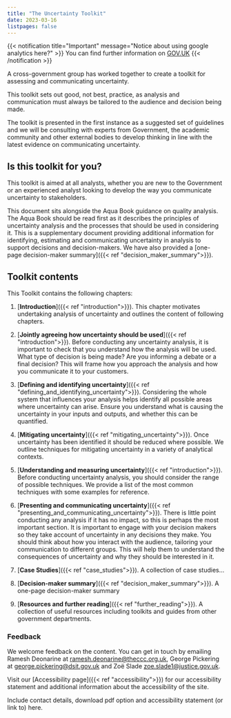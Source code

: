```yaml
---
title: "The Uncertainty Toolkit"
date: 2023-03-16
listpages: false
---
```


{{< notification title="Important" message="Notice about using google analytics here?" >}}
You can find further information on [GOV.UK](https://www.gov.uk)
{{< /notification >}}

A cross-government group has worked together to create a toolkit for assessing and communicating uncertainty.

This toolkit sets out good, not best, practice, as analysis and communication must always be tailored to the audience and decision being made.

The toolkit is presented in the first instance as a suggested set of guidelines and we will be consulting with experts from Government, the academic community and other external bodies to develop thinking in line with the latest evidence on communicating uncertainty.

## Is this toolkit for you?

This toolkit is aimed at all analysts, whether you are new to the Government or an experienced analyst looking to develop the way you communicate uncertainty to stakeholders.

This document sits alongside the Aqua Book guidance on quality analysis. The Aqua Book should be read first as it describes the principles of uncertainty analysis and the processes that should be used in considering it. This is a supplementary document providing additional information for identifying, estimating and communicating uncertainty in analysis to support decisions and decision-makers. We have also provided a [one-page decision-maker summary]({{< ref "decision_maker_summary">}}).

## Toolkit contents

This Toolkit contains the following chapters:

1. [**Introduction**]({{< ref "introduction">}}). This chapter motivates undertaking analysis of uncertainty and outlines the content of following chapters.

2. [**Jointly agreeing how uncertainty should be used**]({{< ref "introduction">}}). Before conducting any uncertainty analysis, it is important to check that you understand how the analysis will be used. What type of decision is being made? Are you informing a debate or a final decision? This will frame how you approach the analysis and how you communicate it to your customers.
3. [**Defining and identifying uncertainty**]({{< ref "defining_and_identifying_uncertainty">}}). Considering the whole system that influences your analysis helps identify all possible areas where uncertainty can arise. Ensure you understand what is causing the uncertainty in your inputs and outputs, and whether this can be quantified.
4. [**Mitigating uncertainty**]({{< ref "mitigating_uncertainty">}}). Once uncertainty has been identified it should be reduced where possible. We outline techniques for mitigating uncertainty in a variety of analytical contexts.
5. [**Understanding and measuring uncertainty**]({{< ref "introduction">}}). Before conducting uncertainty analysis, you should consider the range of possible techniques. We provide a list of the most common techniques with some examples for reference.
6. [**Presenting and communicating uncertainty**]({{< ref "presenting_and_communicating_uncertainty">}}). There is little point conducting any analysis if it has no impact, so this is perhaps the most important section. It is important to engage with your decision makers so they take account of uncertainty in any decisions they make. You should think about how you interact with the audience, tailoring your communication to different groups. This will help them to understand the consequences of uncertainty and why they should be interested in it.
7. [**Case Studies**]({{< ref "case_studies">}}). A collection of case studies...
8. [**Decision-maker summary**]({{< ref "decision_maker_summary">}}). A one-page decision-maker summary
9. [**Resources and further reading**]({{< ref "further_reading">}}). A collection of useful resources including toolkits and guides from other government departments.

### Feedback

We welcome feedback on the content. You can get in touch by emailing Ramesh Deonarine at ramesh.deonarine@theccc.org.uk, George Pickering at george.pickering@dsit.gov.uk and Zoë Slade zoe.slade1@justice.gov.uk.

Visit our [Accessibility page]({{< ref "accessibility">}}) for our accessibility statement and additional information about the accessibility of the site.

Include contact details, download pdf option and accessibility statement (or link to) here.

